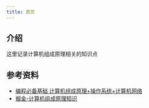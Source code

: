 ```yaml
---
title: 首页
---
```


## 介绍

这里记录计算机组成原理相关的知识点

## 参考资料
* [编程必备基础 计算机组成原理+操作系统+计算机网络](https://coding.imooc.com/class/355.html)
* [掘金-计算机组成原理知识](https://juejin.im/post/5e2fb311f265da3e4244eb4d)




